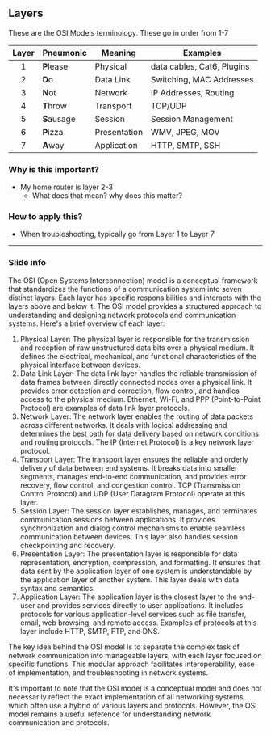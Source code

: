 ## Layers
These are the OSI Models terminology. These go in order from 1-7

| Layer | Pneumonic   | Meaning      | Examples                   |
| :---: | ----------- | ------------ | -------------------------- |
|   1   | **P**lease  | Physical     | data cables, Cat6, Plugins |
|   2   | **D**o      | Data Link    | Switching, MAC Addresses   |
|   3   | **N**ot     | Network      | IP Addresses, Routing      |
|   4   | **T**hrow   | Transport    | TCP/UDP                    |
|   5   | **S**ausage | Session      | Session Management         |
|   6   | **P**izza   | Presentation | WMV, JPEG, MOV             |
|   7   | **A**way    | Application  | HTTP, SMTP, SSH            |
### Why is this important?
- My home router is layer 2-3
	- What does that mean? why does this matter?
### How to apply this?
- When troubleshooting, typically go from Layer 1 to Layer 7
****
### Slide info

The OSI (Open Systems Interconnection) model is a conceptual framework that standardizes the functions of a communication system into seven distinct layers. Each layer has specific responsibilities and interacts with the layers above and below it. The OSI model provides a structured approach to understanding and designing network protocols and communication systems. Here's a brief overview of each layer:

1. Physical Layer: The physical layer is responsible for the transmission and reception of raw unstructured data bits over a physical medium. It defines the electrical, mechanical, and functional characteristics of the physical interface between devices.
2. Data Link Layer: The data link layer handles the reliable transmission of data frames between directly connected nodes over a physical link. It provides error detection and correction, flow control, and handles access to the physical medium. Ethernet, Wi-Fi, and PPP (Point-to-Point Protocol) are examples of data link layer protocols.
3. Network Layer: The network layer enables the routing of data packets across different networks. It deals with logical addressing and determines the best path for data delivery based on network conditions and routing protocols. The IP (Internet Protocol) is a key network layer protocol.
4. Transport Layer: The transport layer ensures the reliable and orderly delivery of data between end systems. It breaks data into smaller segments, manages end-to-end communication, and provides error recovery, flow control, and congestion control. TCP (Transmission Control Protocol) and UDP (User Datagram Protocol) operate at this layer.
5. Session Layer: The session layer establishes, manages, and terminates communication sessions between applications. It provides synchronization and dialog control mechanisms to enable seamless communication between devices. This layer also handles session checkpointing and recovery.
6. Presentation Layer: The presentation layer is responsible for data representation, encryption, compression, and formatting. It ensures that data sent by the application layer of one system is understandable by the application layer of another system. This layer deals with data syntax and semantics.
7. Application Layer: The application layer is the closest layer to the end-user and provides services directly to user applications. It includes protocols for various application-level services such as file transfer, email, web browsing, and remote access. Examples of protocols at this layer include HTTP, SMTP, FTP, and DNS.

The key idea behind the OSI model is to separate the complex task of network communication into manageable layers, with each layer focused on specific functions. This modular approach facilitates interoperability, ease of implementation, and troubleshooting in network systems.

It's important to note that the OSI model is a conceptual model and does not necessarily reflect the exact implementation of all networking systems, which often use a hybrid of various layers and protocols. However, the OSI model remains a useful reference for understanding network communication and protocols.
